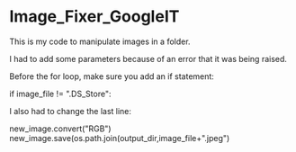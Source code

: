 # Image_Fixer_GoogleIT
This is my code to manipulate images in a folder.

I had to add some parameters because of an error that it was being raised.

Before the for loop, make sure you add an if statement:

if image_file != ".DS_Store":

I also had to change the last line:

new_image.convert("RGB")
new_image.save(os.path.join(output_dir,image_file+".jpeg")
